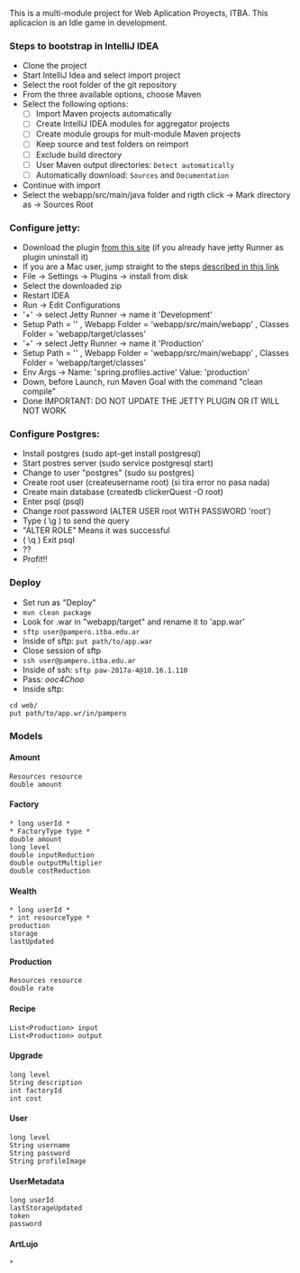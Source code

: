 This is a multi-module project for Web Aplication Proyects, ITBA.
This aplicacion is an Idle game in development.

### Steps to bootstrap in IntelliJ IDEA
- Clone the project
- Start IntelliJ Idea and select import project
- Select the root folder of the git repository
- From the three available options, choose Maven
- Select the following options:
  - [ ] Import Maven projects automatically
  - [ ] Create IntelliJ IDEA modules for aggregator projects
  - [ ] Create module groups for mult-module Maven projects
  - [ ] Keep source and test folders on reimport
  - [ ] Exclude build directory
  - [ ] User Maven output directories: `Detect automatically`
  - [ ] Automatically download: `Sources` and `Documentation`
- Continue with import
- Select the webapp/src/main/java folder and rigth click -> Mark directory as -> Sources Root

### Configure jetty:

- Download the plugin [from this site](https://plugins.jetbrains.com/plugin/download?updateId=22888) (if you already have jetty Runner as plugin uninstall it)
- If you are a Mac user, jump straight to the steps [described in this link](https://www.jetbrains.com/help/idea/2016.3/installing-updating-and-uninstalling-repository-plugins.html)
- File -> Settings -> Plugins -> install from disk
- Select the downloaded zip
- Restart IDEA
- Run -> Edit Configurations
- '+' -> select Jetty Runner -> name it 'Development'
- Setup Path = '\' , Webapp Folder = 'webapp/src/main/webapp' , Classes Folder = 'webapp/target/classes'
- '+' -> select Jetty Runner -> name it 'Production'
- Setup Path = '\' , Webapp Folder = 'webapp/src/main/webapp' , Classes Folder = 'webapp/target/classes'
- Env Args -> Name: 'spring.profiles.active' Value: 'production'
- Down, before Launch, run Maven Goal with the command "clean compile"
- Done
IMPORTANT: DO NOT UPDATE THE JETTY PLUGIN OR IT WILL NOT WORK

### Configure Postgres:
- Install postgres (sudo apt-get install postgresql)
- Start postres server (sudo service postgresql start)
- Change to user "postgres" (sudo su postgres)
- Create root user (createusername root) (si tira error no pasa nada)
- Create main database (createdb clickerQuest -O root)
- Enter psql (psql)
- Change root password (ALTER USER root WITH PASSWORD 'root')
- Type ( \g ) to send the query
- "ALTER ROLE" Means it was successful
- ( \q ) Exit psql
- ??
- Profit!!


### Deploy
- Set run as "Deploy"
- ```mvn clean package```
- Look for .war in "webapp/target" and rename it to 'app.war'
- ```sftp user@pampero.itba.edu.ar```
- Inside of sftp: ```put path/to/app.war```
- Close session of sftp
- ```ssh user@pampero.itba.edu.ar```
- Inside of ssh: ```sftp paw-2017a-4@10.16.1.110```
- Pass: *ooc4Choo*
- Inside sftp:
```
cd web/
put path/to/app.wr/in/pampero
```



### Models

#### Amount
    Resources resource
	double amount

#### Factory
	* long userId *
    * FactoryType type *
	double amount
	long level
	double inputReduction
	double outputMultiplier
	double costReduction

#### Wealth
    * long userId *
    * int resourceType *
    production
    storage
    lastUpdated

#### Production
	Resources resource
	double rate

#### Recipe
	List<Production> input
	List<Production> output

#### Upgrade
	long level
	String description
	int factoryId
	int cost

#### User
	long level
	String username
	String password
	String profileImage

#### UserMetadata
    long userId
    lastStorageUpdated
    token
    password


#### ArtLujo
    *



